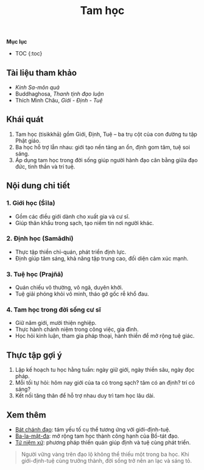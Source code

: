 ﻿---
title: Tam học
---

**Mục lục**

- TOC
{:toc}

## Tài liệu tham khảo

- *Kinh Sa-môn quả*
- Buddhaghosa, *Thanh tịnh đạo luận*
- Thích Minh Châu, *Giới - Định - Tuệ*

## Khái quát

1. Tam học (tisikkhā) gồm Giới, Định, Tuệ – ba trụ cột của con đường tu tập Phật giáo.
2. Ba học hỗ trợ lẫn nhau: giới tạo nền tảng an ổn, định gom tâm, tuệ soi sáng.
3. Áp dụng tam học trong đời sống giúp người hành đạo cân bằng giữa đạo đức, tinh thần và trí tuệ.

## Nội dung chi tiết

### 1. Giới học (Śīla)

- Gồm các điều giới dành cho xuất gia và cư sĩ.
- Giúp thân khẩu trong sạch, tạo niềm tin nơi người khác.

### 2. Định học (Samādhi)

- Thực tập thiền chỉ-quán, phát triển định lực.
- Định giúp tâm sáng, khả năng tập trung cao, đối diện cảm xúc mạnh.

### 3. Tuệ học (Prajñā)

- Quán chiếu vô thường, vô ngã, duyên khởi.
- Tuệ giải phóng khỏi vô minh, tháo gỡ gốc rễ khổ đau.

### 4. Tam học trong đời sống cư sĩ

- Giữ năm giới, mười thiện nghiệp.
- Thực hành chánh niệm trong công việc, gia đình.
- Học hỏi kinh luận, tham gia pháp thoại, hành thiền để mở rộng tuệ giác.

## Thực tập gợi ý

1. Lập kế hoạch tu học hằng tuần: ngày giữ giới, ngày thiền sâu, ngày đọc pháp.
2. Mỗi tối tự hỏi: hôm nay giới của ta có trong sạch? tâm có an định? trí có sáng?
3. Kết nối tăng thân để hỗ trợ nhau duy trì tam học lâu dài.

## Xem thêm

- [Bát chánh đạo](bat_chanh_dao.md): tám yếu tố cụ thể tương ứng với giới-định-tuệ.
- [Ba-la-mật-đa](ba_la_mat_da.md): mở rộng tam học thành công hạnh của Bồ-tát đạo.
- [Tứ niệm xứ](tu_niem_xu.md): phương pháp thiền quán giúp định và tuệ cùng phát triển.

> Người vững vàng trên đạo lộ không thể thiếu một trong ba học. Khi giới-định-tuệ cùng trưởng thành, đời sống trở nên an lạc và sáng tỏ.
